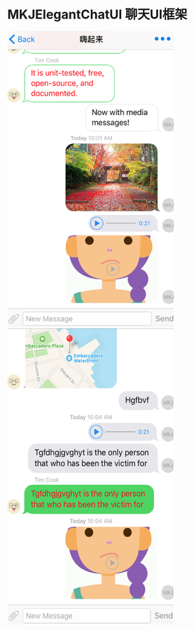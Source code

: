 # MKJElegantChatUI  聊天UI框架
<img src="https://github.com/DeftMKJ/MKJElegantChatUI/blob/master/1.png" alt="UI" title="Deftmikejing" width="375" height="667" />
<img src="https://github.com/DeftMKJ/MKJElegantChatUI/blob/master/2.png" alt="UI" title="Deftmikejing" width="375" height="667" />
